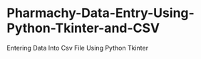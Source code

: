 # Pharmachy-Data-Entry-Using-Python-Tkinter-and-CSV
Entering Data Into Csv File Using Python Tkinter 
